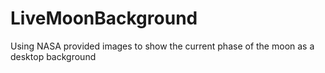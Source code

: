 # LiveMoonBackground
Using NASA provided images to show the current phase of the moon as a desktop background
